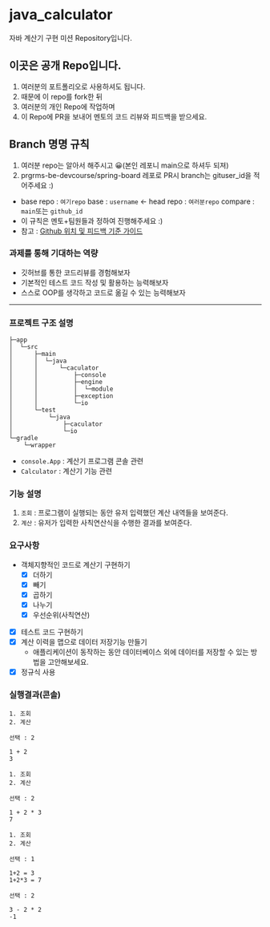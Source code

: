 # java_calculator
자바 계산기 구현 미션 Repository입니다.

## 이곳은 공개 Repo입니다.
1. 여러분의 포트폴리오로 사용하셔도 됩니다.
2. 때문에 이 repo를 fork한 뒤
3. 여러분의 개인 Repo에 작업하며 
4. 이 Repo에 PR을 보내어 멘토의 코드 리뷰와 피드백을 받으세요.

## Branch 명명 규칙
1.  여러분 repo는 알아서 해주시고 😀(본인 레포니 main으로 하셔두 되져)
2.  prgrms-be-devcourse/spring-board 레포로 PR시 branch는 gituser_id을 적어주세요 :)  
- base repo : `여기repo` base : `username` ← head repo : `여러분repo` compare : `main`또는 `github_id`
- 이 규칙은 멘토+팀원들과 정하여 진행해주세요 :) 
- 참고 : [Github 위치 및 피드백 기준 가이드](https://www.notion.so/backend-devcourse/Github-e1a0908a6bbf4aeaa5a62981499bb215)

### 과제를 통해 기대하는 역량

- 깃허브를 통한 코드리뷰를 경험해보자
- 기본적인 테스트 코드 작성 및 활용하는 능력해보자
- 스스로 OOP를 생각하고 코드로 옮길 수 있는 능력해보자

---- 
### 프로젝트 구조 설명
```
├─app
│  └─src
│      ├─main
│      │  └─java
│      │      └─caculator
│      │          ├─console
│      │          ├─engine
│      │          │  └─module
│      │          ├─exception
│      │          └─io
│      └─test
│          └─java
│              ├─caculator
│              └─io
└─gradle
    └─wrapper

```
- `console.App` : 계산기 프로그램 콘솔 관련  
- `Calculator` : 계산기 기능 관련

### 기능 설명
1. `조회` : 프로그램이 실행되는 동안 유저 입력했던 계산 내역들을 보여준다. 
2. `계산` : 유저가 입력한 사칙연산식을 수행한 결과를 보여준다.

### 요구사항

- 객체지향적인 코드로 계산기 구현하기
    - [X]  더하기
    - [X]  빼기
    - [X]  곱하기
    - [X]  나누기
    - [X]  우선순위(사칙연산)
- [X]  테스트 코드 구현하기
- [X]  계산 이력을 맵으로 데이터 저장기능 만들기
    - 애플리케이션이 동작하는 동안 데이터베이스 외에 데이터를 저장할 수 있는 방법을 고안해보세요.
- [X] 정규식 사용

### 실행결과(콘솔)
```
1. 조회
2. 계산

선택 : 2

1 + 2
3

1. 조회
2. 계산

선택 : 2

1 + 2 * 3
7

1. 조회
2. 계산

선택 : 1

1+2 = 3
1+2*3 = 7

선택 : 2

3 - 2 * 2
-1
```

